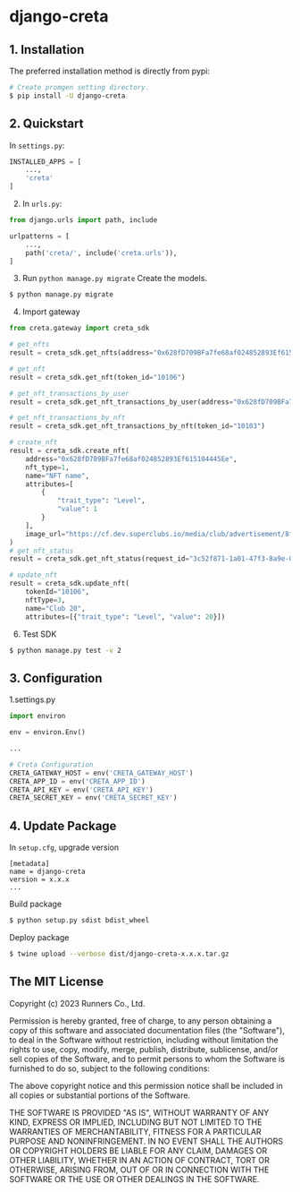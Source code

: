 # django-creta

## 1. Installation

The preferred installation method is directly from pypi:

```bash
# Create promgen setting directory.
$ pip install -U django-creta
```

## 2. Quickstart

In ``settings.py``:

```python
INSTALLED_APPS = [
    ...,
    'creta'
]
```

2. In ``urls.py``:

```python
from django.urls import path, include

urlpatterns = [
    ...,
    path('creta/', include('creta.urls')),
]
```

3. Run ``python manage.py migrate``
Create the models.
```bash
$ python manage.py migrate
```

4. Import gateway
```python
from creta.gateway import creta_sdk

# get_nfts
result = creta_sdk.get_nfts(address="0x628fD709BFa7fe68af024852893Ef615104445Ee", page=1)

# get_nft
result = creta_sdk.get_nft(token_id="10106")

# get_nft_transactions_by_user
result = creta_sdk.get_nft_transactions_by_user(address="0x628fD709BFa7fe68af024852893Ef615104445Ee")

# get_nft_transactions_by_nft
result = creta_sdk.get_nft_transactions_by_nft(token_id="10103")

# create_nft
result = creta_sdk.create_nft(
    address="0x628fD709BFa7fe68af024852893Ef615104445Ee",
    nft_type=1,
    name="NFT name",
    attributes=[
        {
            "trait_type": "Level",
            "value": 1
        }
    ],
    image_url="https://cf.dev.superclubs.io/media/club/advertisement/8f4ee8fd-8c79-4004-aad7-88c3edbdf4ef/20230907/20230907T040903.jpg",
)
# get_nft_status
result = creta_sdk.get_nft_status(request_id="3c52f871-1a01-47f3-8a9e-045d2767aab9")

# update_nft
result = creta_sdk.update_nft(
    tokenId="10106",
    nftType=3,
    name="Club 20",
    attributes=[{"trait_type": "Level", "value": 20}])
```

6. Test SDK
```bash
$ python manage.py test -v 2
```

## 3. Configuration
1.settings.py
```python
import environ

env = environ.Env()

...

# Creta Configuration
CRETA_GATEWAY_HOST = env('CRETA_GATEWAY_HOST')
CRETA_APP_ID = env('CRETA_APP_ID')
CRETA_API_KEY = env('CRETA_API_KEY')
CRETA_SECRET_KEY = env('CRETA_SECRET_KEY')
```

## 4. Update Package

In ``setup.cfg``, upgrade version
```
[metadata]
name = django-creta
version = x.x.x
...
```

Build package
```bash
$ python setup.py sdist bdist_wheel
```

Deploy package
```bash
$ twine upload --verbose dist/django-creta-x.x.x.tar.gz
```

## The MIT License

Copyright (c) 2023 Runners Co., Ltd.

Permission is hereby granted, free of charge, to any person obtaining a copy
of this software and associated documentation files (the "Software"), to deal
in the Software without restriction, including without limitation the rights
to use, copy, modify, merge, publish, distribute, sublicense, and/or sell
copies of the Software, and to permit persons to whom the Software is
furnished to do so, subject to the following conditions:

The above copyright notice and this permission notice shall be included in all
copies or substantial portions of the Software.

THE SOFTWARE IS PROVIDED "AS IS", WITHOUT WARRANTY OF ANY KIND, EXPRESS OR
IMPLIED, INCLUDING BUT NOT LIMITED TO THE WARRANTIES OF MERCHANTABILITY,
FITNESS FOR A PARTICULAR PURPOSE AND NONINFRINGEMENT. IN NO EVENT SHALL THE
AUTHORS OR COPYRIGHT HOLDERS BE LIABLE FOR ANY CLAIM, DAMAGES OR OTHER
LIABILITY, WHETHER IN AN ACTION OF CONTRACT, TORT OR OTHERWISE, ARISING FROM,
OUT OF OR IN CONNECTION WITH THE SOFTWARE OR THE USE OR OTHER DEALINGS IN THE
SOFTWARE.
